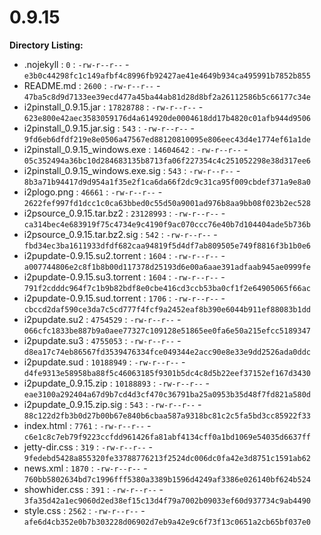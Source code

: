 0.9.15
======

**Directory Listing:**

 - .nojekyll : `0` : `-rw-r--r--` - `e3b0c44298fc1c149afbf4c8996fb92427ae41e4649b934ca495991b7852b855`
 - README.md : `2600` : `-rw-r--r--` - `47ba5c8d9d7133ee39ecd477a45ba44ab81d28d8bf2a26112586b5c66177c34e`
 - i2pinstall_0.9.15.jar : `17828788` : `-rw-r--r--` - `623e800e42aec3583059176d4a614920de0004618dd17b4820c01afb944d9506`
 - i2pinstall_0.9.15.jar.sig : `543` : `-rw-r--r--` - `9fd6eb6dfdf219e8e0506a47567ed88120810095e806eec43d4e1774ef61a1de`
 - i2pinstall_0.9.15_windows.exe : `14604642` : `-rw-r--r--` - `05c352494a36bc10d284683135b8713fa06f227354c4c251052298e38d317ee6`
 - i2pinstall_0.9.15_windows.exe.sig : `543` : `-rw-r--r--` - `8b3a71b94417d9d954a1f35e2f1ca6da66f2dc9c31ca95f009cbdef371a9e8a0`
 - i2plogo.png : `46661` : `-rw-r--r--` - `2622fef997fd1dcc1c0ca63bbed0c55d50a9001ad976b8aa9bb08f023b2ec528`
 - i2psource_0.9.15.tar.bz2 : `23128993` : `-rw-r--r--` - `ca314bec4e683919f75c4734e9c4190f9ac070ccc76e40b7d104404ade5b736b`
 - i2psource_0.9.15.tar.bz2.sig : `542` : `-rw-r--r--` - `fbd34ec3ba1611933dfdf682caa94819f5d4df7ab809505e749f8816f3b1b0e6`
 - i2pupdate-0.9.15.su2.torrent : `1604` : `-rw-r--r--` - `a007744806e2c8f1b8b00d117378d25193d6e00a6aae391adfaab945ae0999fe`
 - i2pupdate-0.9.15.su3.torrent : `1604` : `-rw-r--r--` - `791f2cdddc964f7c1b9b82bdf8e0cbe416cd3ccb53ba0cf1f2e64905065f66ac`
 - i2pupdate-0.9.15.sud.torrent : `1706` : `-rw-r--r--` - `cbccd2daf590ce3da7c5cd777f4fcf9a2452eaf8b390e6044b911ef88083b1dd`
 - i2pupdate.su2 : `4754529` : `-rw-r--r--` - `066cfc1833be887b9a0aee77327c109128e51865ee0fa6e50a215efcc5189347`
 - i2pupdate.su3 : `4755053` : `-rw-r--r--` - `d8ea17c74eb86567fd3539476334fce049344e2acc90e8e33e9dd2526ada0ddc`
 - i2pupdate.sud : `10188949` : `-rw-r--r--` - `d4fe9313e58958ba88f5c46063185f9301b5dc4c8d5b22eef37152ef167d3430`
 - i2pupdate_0.9.15.zip : `10188893` : `-rw-r--r--` - `eae3100a292404a67d9b7cd4d3cf470c36791ba25a0953b35d48f7fd821a580d`
 - i2pupdate_0.9.15.zip.sig : `543` : `-rw-r--r--` - `88c122d2fb3b0d27b00b67e840b6cbaa587a9318bc81c2c5fa5bd3cc85922f33`
 - index.html : `7761` : `-rw-r--r--` - `c6e1c8c7eb79f9223ccfdd961426fa81abf4134cff0a1bd1069e54035d6637ff`
 - jetty-dir.css : `319` : `-rw-r--r--` - `9fedebd5428a855320fe33788776213f2524dc006dc0fa42e3d8751c1591ab62`
 - news.xml : `1870` : `-rw-r--r--` - `760bb5802634bd7c1996fff5380a3389b1596d4249af3386e026140bf624b524`
 - showhider.css : `391` : `-rw-r--r--` - `3fa35d42a1ec9060d2ed38ef15c13d4f79a7002b09033ef60d937734c9ab4490`
 - style.css : `2562` : `-rw-r--r--` - `afe6d4cb352e0b7b303228d06902d7eb9a42e9c6f73f13c0651a2cb65bf037e0`
